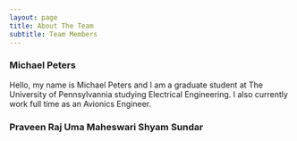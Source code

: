 ```yaml
---
layout: page
title: About The Team
subtitle: Team Members
---
```


### Michael Peters

Hello, my name is Michael Peters and I am a graduate student at The University of Pennsylvannia studying Electrical Engineering.
I also currently work full time as an Avionics Engineer.


### Praveen Raj Uma Maheswari Shyam Sundar



